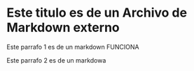 # Este titulo es de un Archivo de Markdown externo

Este parrafo 1 es de un markdown FUNCIONA

Este parrafo 2 es de un markdowa
